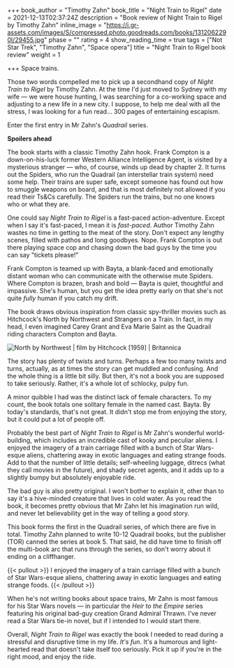 +++
book_author = "Timothy Zahn"
book_title = "Night Train to Rigel"
date = 2021-12-13T02:37:24Z
description = "Book review of Night Train to Rigel by Timothy Zahn"
inline_image = "https://i.gr-assets.com/images/S/compressed.photo.goodreads.com/books/1312062290l/29455.jpg"
phase = ""
rating = 4
show_reading_time = true
tags = ["Not Star Trek", "Timothy Zahn", "Space opera"]
title = "Night Train to Rigel book review"
weight = 1

+++
Space trains.

Those two words compelled me to pick up a secondhand copy of _Night Train to Rigel_ by Timothy Zahn. At the time I'd just moved to Sydney with my wife — we were house hunting, I was searching for a co-working space and adjusting to a new life in a new city. I suppose, to help me deal with all the stress, I was looking for a fun read... 300 pages of entertaining escapism.

Enter the first entry in Mr Zahn's _Quadrail_ series.

**Spoilers ahead**

<!-- more -->

The book starts with a classic Timothy Zahn hook. Frank Compton is a down-on-his-luck former Western Alliance Intelligence Agent, is visited by a mysterious stranger — who, of course, winds up dead by chapter 2. It turns out the Spiders, who run the Quadrail (an interstellar train system) need some help. Their trains are super safe, except someone has found out how to smuggle weapons on board, and that is most definitely not allowed if you read their Ts&Cs carefully. The Spiders run the trains, but no one knows who or what they are.

One could say _Night Train to Rigel_ is a fast-paced action-adventure. Except when I say it's fast-paced, I mean it is _fast-paced_. Author Timothy Zahn wastes no time in getting to the meat of the story. Don't expect any lengthy scenes, filled with pathos and long goodbyes. Nope. Frank Compton is out there playing space cop and chasing down the bad guys by the time you can say "tickets please!"

Frank Compton is teamed up with Bayta, a blank-faced and emotionally distant woman who can communicate with the otherwise mute Spiders. Where Compton is brazen, brash and bold — Bayta is quiet, thoughtful and impassive. She's human, but you get the idea pretty early on that she's not quite _fully_ human if you catch my drift.

The book draws obvious inspiration from classic spy-thriller movies such as Hitchcock's North by Northwest and Strangers on a Train. In fact, in my head, I even imagined Carey Grant and Eva Marie Saint as the Quadrail riding characters Compton and Bayta.

![North by Northwest | film by Hitchcock \[1959\] | Britannica](https://cdn.britannica.com/00/176700-050-E8006364/Cary-Grant-North-Northwest-Eva-Marie-Saint.jpg "Frank and Bayta, is that you?")

The story has plenty of twists and turns. Perhaps a few too many twists and turns, actually, as at times the story can get muddled and confusing. And the whole thing is a little bit silly. But then, it's not a book you are supposed to take seriously. Rather, it's a whole lot of schlocky, pulpy fun.

A minor quibble I had was the distinct lack of female characters. To my count, the book totals one solitary female in the named cast. Bayta. By today's standards, that's not great. It didn't stop me from enjoying the story, but it could put a lot of people off. 

Probably the best part of _Night Train to Rigel_ is Mr Zahn's wonderful world-building, which includes an incredible cast of kooky and peculiar aliens. I enjoyed the imagery of a train carriage filled with a bunch of Star Wars-esque aliens, chattering away in exotic languages and eating strange foods. Add to that the number of little details; self-wheeling luggage, ditrecs (what they call movies in the future), and shady secret agents, and it adds up to a slightly bumpy but absolutely enjoyable ride.

The bad guy is also pretty original. I won't bother to explain it, other than to say it's a hive-minded creature that lives in cold water. As you read the book, it becomes pretty obvious that Mr Zahn let his imagination run wild, and never let believability get in the way of telling a good story.

This book forms the first in the Quadrail series, of which there are five in total. Timothy Zahn planned to write 10-12 Quadrail books, but the publisher (TOR) canned the series at book 5. That said, he did have time to finish off the multi-book arc that runs through the series, so don't worry about it ending on a cliffhanger.

{{< pullout >}}
I enjoyed the imagery of a train carriage filled with a bunch of Star Wars-esque aliens, chattering away in exotic languages and eating strange foods.
{{< /pullout >}}

When he's not writing books about space trains, Mr Zahn is most famous for his Star Wars novels — in particular the _Heir to the Empire_ series featuring his original bad-guy creation Grand Admiral Thrawn. I've never read a Star Wars tie-in novel, but if I intended to I would start there.

Overall, _Night Train to Rigel_ was exactly the book I needed to read during a stressful and disruptive time in my life. _It's fun_. It's a humorous and light-hearted read that doesn't take itself too seriously. Pick it up if you're in the right mood, and enjoy the ride.
